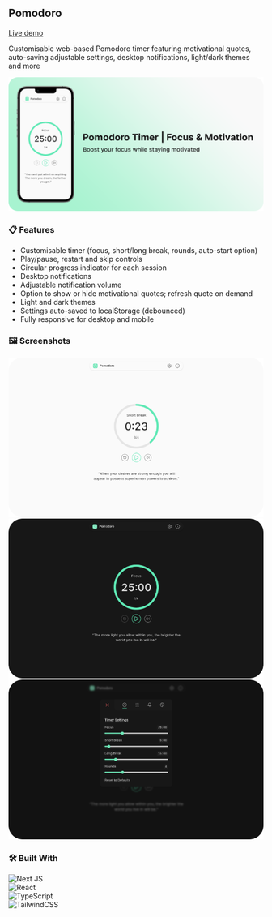## Pomodoro

[Live demo](https://pomodoro-motivation-timer.vercel.app)

Customisable web-based Pomodoro timer featuring motivational quotes, auto-saving adjustable settings, desktop notifications, light/dark themes and more

![Hero image of a phone mockup displaying the Pomodoro app page](./public/images/hero.png)

### 📋 Features

- Customisable timer (focus, short/long break, rounds, auto-start option)
- Play/pause, restart and skip controls
- Circular progress indicator for each session
- Desktop notifications
- Adjustable notification volume
- Option to show or hide motivational quotes; refresh quote on demand
- Light and dark themes
- Settings auto-saved to localStorage (debounced)
- Fully responsive for desktop and mobile

### 🖼️ Screenshots

![Pomodoro app light theme screenshot](./public/images/light-theme.png)
![Pomodoro app dark theme screenshot](./public/images/dark-theme.png)
![Pomodoro app settings modal screenshot](./public/images/settings-modal.png)

### 🛠️ Built With

![Next JS](https://img.shields.io/badge/Next-black?style=for-the-badge&logo=next.js&logoColor=white) <br />
![React](https://img.shields.io/badge/react-%2320232a.svg?style=for-the-badge&logo=react&logoColor=%2361DAFB) <br />
![TypeScript](https://img.shields.io/badge/typescript-%23007ACC.svg?style=for-the-badge&logo=typescript&logoColor=white) <br />
![TailwindCSS](https://img.shields.io/badge/tailwindcss-%2338B2AC.svg?style=for-the-badge&logo=tailwind-css&logoColor=white)
